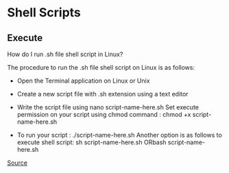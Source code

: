 # Shell Scripts


## Execute

How do I run .sh file shell script in Linux?

The procedure to run the .sh file shell script on Linux is as follows:

- Open the Terminal application on Linux or Unix

- Create a new script file with .sh extension using a text editor

- Write the script file using nano script-name-here.sh
    Set execute permission on your script using chmod command :
    chmod +x script-name-here.sh

- To run your script :
    ./script-name-here.sh
    Another option is as follows to execute shell script:
    sh script-name-here.sh
    ORbash script-name-here.sh


[Source](https://www.cyberciti.biz/faq/run-execute-sh-shell-script/)
